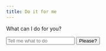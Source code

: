 ```yaml
---
title: Do it for me
---
```


What can I do for you?

<form id="doit">
  <input id="doit-input" type="text" placeholder="Tell me what to do">
  <button type="submit">Please?</button>
</form>

<script>
var form = document.getElementById('doit');
var input = document.getElementById('doit-input');

var image = document.createElement('img');
image.alt = 'GIF saying it is done';

var message = document.createElement('p');
message.textContent = '🎉it is done 🎉';

var images = [
  'https://media.giphy.com/media/Vh2AWuLGA1TX2MPGkn/giphy.gif',
  'https://media.giphy.com/media/3oKIPf3C7HqqYBVcCk/giphy.gif',
  'https://media.giphy.com/media/QMsS2IxP812wbn4WeE/giphy.gif',
  'https://media.giphy.com/media/QhmboW0R7eUbm/giphy.gif',
  'https://media.giphy.com/media/9g8PH1MbwTy4o/giphy.gif',
  'https://media.giphy.com/media/8UF0EXzsc0Ckg/giphy.gif',
  'https://media.giphy.com/media/52FcaTVc9Y1rk7q1NQ/giphy.gif',
  'https://media.giphy.com/media/d31w24psGYeekCZy/giphy.gif',
  'https://media.giphy.com/media/32aROMpuC7xqKdWbKO/giphy.gif',
];

form.addEventListener('submit', function (event) {
  event.preventDefault();
  form.replaceWith(message);
  var imageIndex = Math.floor(Math.random() * (images.length - 1));
  image.src = images[imageIndex];
  message.parentElement.appendChild(image);
});
</script>
